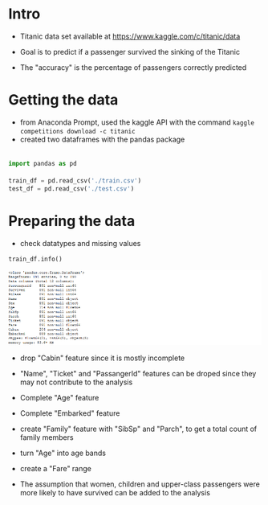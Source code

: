 # Intro

- Titanic data set available at https://www.kaggle.com/c/titanic/data 

- Goal is to predict if a passenger survived the sinking of the Titanic

- The "accuracy" is the percentage of passengers correctly predicted



# Getting the data

- from Anaconda Prompt, used the kaggle API with the command `kaggle competitions download -c titanic`
- created two dataframes with the pandas package

```python

import pandas as pd

train_df = pd.read_csv('./train.csv')
test_df = pd.read_csv('./test.csv')

```

# Preparing the data

- check datatypes and missing values

```python
train_df.info()
```
![](IMG/Screenshot-2018-6-7%20Titanic.png)

- drop "Cabin" feature since it is mostly incomplete
- "Name", "Ticket" and "PassangerId" features can be droped since they may not contribute to the analysis
- Complete "Age" feature
- Complete "Embarked" feature
- create "Family" feature with "SibSp" and "Parch", to get a total count of family members
- turn "Age" into age bands
- create a "Fare" range

- The assumption that women, children and upper-class passengers were more likely to have survived can be added to the analysis
